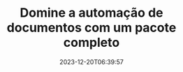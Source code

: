 ---
############################# Static ##########################
layout: "family"
date: 2023-12-20T06:39:57
draft: false

product: "Total"
product_tag: "total"

############################# Head ############################
head_title: "APIs de automação de documentos | APIs locais e serviços online"
head_description: "Automatize a manipulação de seus documentos de forma fácil e gratuita"

############################# Header ##########################
title: "Domine a automação de documentos com um pacote completo"
description: |
  Simplifique tarefas repetitivas de documentos e agilize seus fluxos de trabalho com apenas algumas linhas de código. APIs poderosas facilitam a integração, permitindo que você se concentre na inovação e não na infraestrutura.

  Converta, assine, visualize, anote - conquiste qualquer tarefa de documento com o mínimo de código. Do Word ao PDF, do Excel às imagens, lide com tudo perfeitamente. Menos código, maior impacto.

  Automatize tarefas documentais, aumente a eficiência e aja rapidamente com integração extremamente rápida. Economize tempo e recursos, concentrando-se no que realmente importa para o seu negócio.

############################# Platforms ############################
supported_platforms:
  enable: true  
  head_title: "Escolha sua plataforma"
  title: "Plataformas suportadas"
  description: "A biblioteca GroupDocs.Total suporta os seguintes sistemas operacionais e estruturas"
  details_link_title: "Saber mais"
  items:
    # supported_platforms loop
    - title: ".NET"
      description: "GroupDocs.Total for .NET"
      color: "blue"
      tag: "net"
      link: "/total/net/"
      features_link: "https://docs.groupdocs.com/total/net/system-requirements/"
      features:
        # features loop
        - content: ".NET Framework 4.6.2+  <br>  .NET Core 3.1  <br>  .NET 6+"
          rows: "3"
        # features loop
        - content: "Windows, Linux"
          rows: "1"
        # features loop
        - content: "Mais de 200 formatos de arquivo"
          rows: "1"
        # features loop
        - content: "Visual Studio <br> VS Code <br> Rider"
          rows: "15"
    
    # supported_platforms loop
    - title: "Java"
      description: "GroupDocs.Total for Java"
      color: "red"
      tag: "java"
      link: "/total/java/"
      features_link: "https://docs.groupdocs.com/total/java/system-requirements/"
      features:
        # features loop
        - content: "J2SE 8.0 (1.8)+"
          rows: "3"
        # features loop
        - content:  "Windows, Linux, macOS"
          rows: "1"       
        # features loop
        - content: "Mais de 200 formatos de arquivo"
          rows: "1"
        # features loop
        - content:  "Eclipse <br> NetBeans <br> IntelliJ Idea"
          rows: "3"

############################# Features ############################

features:
  enable: true
  title: "Conjunto de recursos do GroupDocs.Total"
  description: "Solução única que unifica a funcionalidade de todos os produtos GroupDocs individuais sob o mesmo teto e gerencia qualquer tarefa documental sem software de terceiros."

  items:
    # feature loop
    - icon: "view"
      title: "Ver documentos e imagens"
      content: "Renderize arquivos para visualizá-los nos formatos HTML, PDF, PNG e JPEG."

    # feature loop
    - icon: "convert"
      title: "Converter entre formatos"
      content: "Transforme arquivos de diferentes fontes em vários formatos de destino."

    # feature loop
    - icon: "merge"
      title: "Mesclar vários arquivos em um"
      content: "Combine perfeitamente vários PDFs, Office e outros em um único documento."
    
    # feature loop
    - icon: "settings"
      title: "Mais produtos e recursos"
      content: "Explore todo o conjunto de APIs de automação de documentos GroupDocs: compare, e-sing, pesquise, marca d'água e muito mais!"


############################# Code samples ############################
# code_samples:
#   enable: true
#   title: "Amostras de código GroupDocs.Total"
#   description: "Alguns casos de uso de operações GroupDocs.Total típicas em C#, Java, TypeScript"
#   items:
#     # code sample loop
#     - title: "Como renderizar arquivos DOCX em PDF"
#       content: |
#        Renderize documentos DOCX em PDF sem o Microsoft Word ou outro software instalado. Carregue e visualize facilmente arquivos DOCX em seu aplicativo, seja ele um aplicativo da web ou de desktop. Aqui está um exemplo de como renderizar um arquivo DOCX em PDF:
#       samples:
#         - language: "C#"
#           color: "blue"
#           content: |
#             ```csharp {style=abap}   
#             // Carregar arquivo DOCX para renderizar
#             using (Viewer viewer = new Viewer("sample.docx"))
#             {
#               // Renderizar DOCX em um arquivo PDF
#               PdfViewOptions viewOptions = new PdfViewOptions();
#               viewer.View(viewOptions);
#             }
#             ```
#         - language: "Java"
#           color: "red"
#           content: |
#             ```java {style=abap}   
#             import com.groupdocs.viewer.Viewer;
#             import com.groupdocs.viewer.options.PdfViewOptions;
#             // ...
#             // Carregar arquivo DOCX para renderizar
#             try (Viewer viewer = new Viewer("sample.docx")) {
#                 // Renderizar DOCX em um arquivo PDF
#                 PdfViewOptions viewOptions = new PdfViewOptions();
#                 viewer.view(viewOptions);
#             }
#             ```
#         - language: "TypeScript"
#           color: "green"
#           content: |
#             ```javascript {style=abap}  
#             // Carregar arquivo DOCX para renderizar
#             const viewer = new groupdocs.viewer.Viewer("sample.docx")
            
#             // Renderizar DOCX em um arquivo PDF
#             const viewOptions = groupdocs.viewer.PdfViewOptions(output.pdf)
#             viewer.view(viewOptions)
#             ```


############################# Formats ############################
formats:
  enable: true
  title:  "Mais de 200 formatos de arquivo suportados"
  description: "GroupDocs.Total suporta operações com os mais populares [formatos de arquivo](https://docs.groupdocs.com/total/net/supported-document-formats/)"


############################# Metrics ############################

metrics:
  enable: true
  title: "Métricas detalhadas e insights estatísticos"
  description: "Mergulhe em uma análise detalhada de nossos principais números, fornecendo métricas abrangentes e insights estatísticos sobre nossas conquistas, impacto e crescimento."

  items:
    # metrics loop
    - number: "200+"
      title: "Formatos suportados"
      content: "Visualize facilmente mais de 200 formatos de arquivo, incluindo documentos, imagens e desenhos CAD, sem complicações. Quebre barreiras de compatibilidade e acesse diversos arquivos sem esforço com nossa solução de visualização abrangente."
    # metrics loop
    - number: "550K"
      title: "Downloads do NuGet"
      content: "Nossa solução de pacote NuGet se tornou um recurso confiável e amplamente adotado na comunidade de desenvolvedores, fornecendo integração perfeita e funcionalidades valiosas para inúmeros projetos."

    # metrics loop
    - number: "10+"
      title: "Bibliotecas"
      content: "Nosso produto inclui mais de 10 bibliotecas, oferecendo recursos avançados para otimizar o desempenho. Essas bibliotecas são projetadas para atender a diferentes necessidades de desenvolvimento com recursos incomparáveis."
    
    # metrics loop
    - number: "100+"
      title: "Clientes satisfeitos"
      content: "Servindo as marcas mais icônicas do mundo. Descubra por que centenas de pessoas adoram o GroupDocs.Total! Explore navegação perfeita, colaboração conveniente e facilidade de uso incomparável. Entrar!"


############################# Customers ############################
# logo size X1 => 170:70  X2 => 340 : 140

customers:
  enable: true
  title: "Nossos clientes satisfeitos"
  description: "As bibliotecas GroupDocs são empregadas por marcas renomadas e distintas em todo o mundo."

  items:
    # customers loop
    - title: "BenQ Corporation"
      logo: "benq"
    # customers loop
    - title: "Nasdaq Stock Market"
      logo: "nasdaq"
    # customers loop
    - title: "AT&T Inc."
      logo: "att"
    # customers loop
    - title: "AstraZeneca"
      logo: "astrazeneca"
    # customers loop
    - title: "Central Bank of Argentina"
      logo: "argentinacentralbank"
    # customers loop
    - title: "Roche Holding AG"
      logo: "roche"
    # customers loop
    - title: "Capita"
      logo: "capita"
    # customers loop
    - title: "Axa S.A."
      logo: "axa"
    # customers loop
    - title: "Instructure Inc."
      logo: "instructure"
     # customers loop
    - title: "Wipro"
      logo: "wipro"



############################# Actions ############################

actions:
  enable: true
  title: "Pronto para começar?"
  description: "Experimente os recursos do GroupDocs.Total gratuitamente ou solicite uma licença"

  items:
    #  loop
    - title: ".NET"
      link: "/total/net/"
      color: "blue"
        #  loop
    - title: "Java"
      link: "/total/java/"
      color: "red"


############################# Faq ############################

faq:
  enable: true
  title: "Perguntas e preocupações comuns"
  description: "Encontre respostas para perguntas comuns em nossa seção de perguntas frequentes para responder rapidamente às suas dúvidas e preocupações."

  items:
    #  loop
    - question: "O que é GroupDocs.Total e como ele difere de outros produtos GroupDocs?"
      answer: |
        GroupDocs.Total é um pacote abrangente que combina as funcionalidades de todos os produtos GroupDocs individuais em um único pacote. Isto oferece diversas vantagens: <br><br>
        <ul>
          <li>
            <b>Recursos unificados:</b> Você tem acesso a todos os recursos de processamento de documentos, incluindo visualização, conversão, mesclagem, anotação, assinatura e muito mais, em uma única API. <br><br>
          </li>
          <li>
            <b>Compatibilidade aprimorada:</b> GroupDocs.Total garante desempenho consistente e confiável em todos os formatos e plataformas de arquivo suportados, eliminando problemas de compatibilidade que podem surgir ao usar produtos separados. <br><br>
          </li>
          <li>
            <b>Tamanhos de pacote otimizados:</b> O pacote vem como um pacote único e compacto, reduzindo o consumo de recursos e simplificando a integração em seus aplicativos em comparação ao uso de produtos individuais com instalações separadas.
          </li>
        <ul>

    #  loop
    - question: "Por que preferir GroupDocs.Total em vez de comprar produtos GroupDocs individuais?"
      answer: |
        A compra de uma única licença GroupDocs.Total normalmente custa menos do que a compra de licenças para dois ou mais produtos GroupDocs individuais. <br>
        Isso se traduz em vários benefícios importantes para você: <br><br>
        <b>Poupança de custos:</b> GroupDocs.Total oferece um desconto significativo em comparação à compra de produtos individuais, permitindo que você estenda ainda mais seu orçamento. <br><br>
        <b>Gestão simplificada:</b> Com o GroupDocs.Total, você gerencia tudo sob uma licença, eliminando a necessidade de rastrear e manter várias licenças para produtos diferentes. Isso simplifica suas tarefas administrativas e reduz os custos gerais. <br><br>
        Se você está procurando uma solução econômica e rica em recursos para suas necessidades de gerenciamento de documentos, GroupDocs.Total é a escolha perfeita.

    #  loop
    - question: "Como posso começar a usar o GroupDocs.Total?"
      answer: |
        Você pode começar com uma avaliação gratuita para explorar os recursos e ver se ele atende às suas necessidades. O GroupDocs também oferece vários recursos de [documentação](https://docs.groupdocs.com/total/) e [tutoriais](https://groupdocs.github.io) para ajudar você a começar a integração e o desenvolvimento.
        
    #  loop
    - question: "O GroupDocs.Total oferece algum suporte técnico?"
      answer: |
        Sim, o GroupDocs oferece suporte técnico abrangente para garantir seu sucesso com o GroupDocs.Total. Eles têm duas opções: <br><br>
        <b>[Fórum de suporte gratuito](https://forum.groupdocs.com):</b> Este fórum permite que você se conecte com a equipe do GroupDocs, que pode responder às suas perguntas e oferecer soluções com base em sua experiência. É um ótimo recurso para problemas comuns e dúvidas gerais. <br><br>
        <b>[Helpdesk de suporte pago](https://helpdesk.groupdocs.com):</b> Esta opção fornece suporte prioritário. Se você encontrar problemas complexos ou precisar de soluções mais rápidas, o suporte pago oferece assistência personalizada e tempos de resposta mais rápidos. <br><br>
        Ao fornecer opções gratuitas e pagas, o GroupDocs atende a diferentes necessidades e orçamentos, garantindo que você tenha o suporte necessário para prosperar com o GroupDocs.Total.

    #  loop
    - question: "O GroupDocs.Total requer software adicional para manipulação de documentos?"
      answer: |
        GroupDocs.Total é um pacote independente e não requer nenhum software adicional de terceiros para tarefas básicas de manipulação de documentos, como visualização, conversão, anotação ou assinatura. No entanto, dependendo dos recursos específicos usados ​​(por exemplo, OCR para documentos digitalizados), bibliotecas externas podem ser necessárias.

############################# Cloud and Apps ############################

cloud_links:
  enable: true
  title: "GroupDocs.Soluções totais"
  description: "Aprimore o processamento de documentos em seus aplicativos com nossa API REST na nuvem e aplicativos on-line gratuitos"

  items:
    #  loop
    - icon: "groupdocs_total-cloud"
      title: "GroupDocs.Total Cloud"
      link: "https://products.groupdocs.cloud/total"
      content: "Soluções robustas em nuvem para automatizar com eficiência o processamento de documentos PDF do Microsoft Office em seus aplicativos."

    #  loop
    - icon: "groupdocs_total-apps"
      title: "GroupDocs.Total Online Apps"
      link: "https://products.groupdocs.app"
      content: "Aplicativos da web online gratuitos para visualizar e editar conteúdo de documentos, comparar e mesclar diferentes Microsoft Office, OpenOffice, imagens e outros formatos de arquivo populares."    

    #  loop
    - icon: "groupdocs_total-windows"
      title: "GroupDocs.Total Windows"
      link: "https://products.groupdocs.app/total/windows"
      content: "Aplicativos off-line para converter, anotar, comparar, assinar, montar, analisar, classificar, redigir e pesquisar documentos em qualquer sistema operacional."   

---